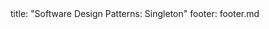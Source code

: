<frontmatter>
title: "Software Design Patterns: Singleton"
footer: footer.md
</frontmatter>

<include src="container-inPage-asFlat.md" boilerplate />